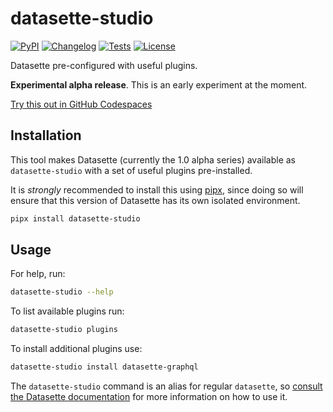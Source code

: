 # datasette-studio

[![PyPI](https://img.shields.io/pypi/v/datasette-studio.svg)](https://pypi.org/project/datasette-studio/)
[![Changelog](https://img.shields.io/github/v/release/datasette/datasette-studio?include_prereleases&label=changelog)](https://github.com/datasette/datasette-studio/releases)
[![Tests](https://github.com/datasette/datasette-studio/actions/workflows/test.yml/badge.svg)](https://github.com/datasette/datasette-studio/actions/workflows/test.yml)
[![License](https://img.shields.io/badge/license-Apache%202.0-blue.svg)](https://github.com/datasette/datasette-studio/blob/master/LICENSE)

Datasette pre-configured with useful plugins.

**Experimental alpha release**. This is an early experiment at the moment.

[Try this out in GitHub Codespaces](https://github.com/codespaces/new?repo=datasette/studio)

## Installation

This tool makes Datasette (currently the 1.0 alpha series) available as `datasette-studio` with a set of useful plugins pre-installed.

It is _strongly_ recommended to install this using [pipx](https://pipx.pypa.io/), since doing so will ensure that this version of Datasette has its own isolated environment.

```bash
pipx install datasette-studio
```

## Usage

For help, run:
```bash
datasette-studio --help
```
To list available plugins run:
```bash
datasette-studio plugins
```
To install additional plugins use:
```bash
datasette-studio install datasette-graphql
```
The `datasette-studio` command is an alias for regular `datasette`, so [consult the Datasette documentation](https://docs.datasette.io/en/latest/) for more information on how to use it.

